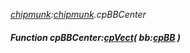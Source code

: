 _[chipmunk](../../modules/chipmunk/chipmunk-module.md):[chipmunk](../../modules/chipmunk/chipmunk-module.md).cpBBCenter_
##### Function cpBBCenter:[cpVect](../../modules/chipmunk/chipmunk-cpvect.md)( bb:[cpBB](../../modules/chipmunk/chipmunk-cpbb.md) )
